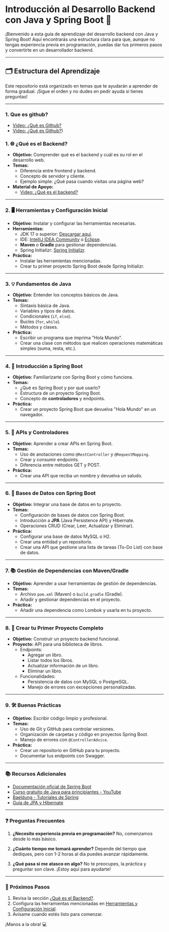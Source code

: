 # Introducción al Desarrollo Backend con Java y Spring Boot 🚀

¡Bienvenido a esta guía de aprendizaje del desarrollo backend con Java y Spring Boot! Aquí encontrarás una estructura clara para que, aunque no tengas experiencia previa en programación, puedas dar tus primeros pasos y convertirte en un desarrollador backend.

---

## 🗂 Estructura del Aprendizaje

Este repositorio está organizado en temas que te ayudarán a aprender de forma gradual. ¡Sigue el orden y no dudes en pedir ayuda si tienes preguntas!

---

### 1. Que es github?
  - [Video: ¿Qué es Github?]([https://www.youtube.com/watch?v=IFcWZgJzBt0&ab_channel=ComputerHoy.com])
  - [Video: ¿Qué es Github?]([https://www.youtube.com/watch?v=DinilgacaWs&ab_channel=Platzi))


### 1. 🌐 ¿Qué es el Backend?
- **Objetivo:** Comprender qué es el backend y cuál es su rol en el desarrollo web.
- **Temas:**
  - Diferencia entre frontend y backend.
  - Concepto de servidor y cliente.
  - Ejemplo simple: ¿Qué pasa cuando visitas una página web?
- **Material de Apoyo:**
  - [Video: ¿Qué es el backend?](https://www.youtube.com/watch?v=Wn_Kb3MR_cU)
  
---

### 2. 🖥 Herramientas y Configuración Inicial
- **Objetivo:** Instalar y configurar las herramientas necesarias.
- **Herramientas:**
  - JDK 17 o superior: [Descargar aquí](https://www.oracle.com/java/technologies/javase-downloads.html).
  - IDE: [IntelliJ IDEA Community](https://www.jetbrains.com/idea/) o [Eclipse](https://www.eclipse.org/downloads/).
  - **Maven** o **Gradle** para gestionar dependencias.
  - Spring Initializr: [Spring Initializr](https://start.spring.io/).
- **Práctica:**
  - Instalar las herramientas mencionadas.
  - Crear tu primer proyecto Spring Boot desde Spring Initializr.

---

### 3. 💡 Fundamentos de Java
- **Objetivo:** Entender los conceptos básicos de Java.
- **Temas:**
  - Sintaxis básica de Java.
  - Variables y tipos de datos.
  - Condicionales (`if`, `else`).
  - Bucles (`for`, `while`).
  - Métodos y clases.
- **Práctica:**
  - Escribir un programa que imprima "Hola Mundo".
  - Crear una clase con métodos que realicen operaciones matemáticas simples (suma, resta, etc.).

---

### 4. 🔧 Introducción a Spring Boot
- **Objetivo:** Familiarizarte con Spring Boot y cómo funciona.
- **Temas:**
  - ¿Qué es Spring Boot y por qué usarlo?
  - Estructura de un proyecto Spring Boot.
  - Concepto de **controladores** y endpoints.
- **Práctica:**
  - Crear un proyecto Spring Boot que devuelva "Hola Mundo" en un navegador.

---

### 5. 🔗 APIs y Controladores
- **Objetivo:** Aprender a crear APIs en Spring Boot.
- **Temas:**
  - Uso de anotaciones como `@RestController` y `@RequestMapping`.
  - Crear y consumir endpoints.
  - Diferencia entre métodos GET y POST.
- **Práctica:**
  - Crear una API que reciba un nombre y devuelva un saludo.

---

### 6. 💾 Bases de Datos con Spring Boot
- **Objetivo:** Integrar una base de datos en tu proyecto.
- **Temas:**
  - Configuración de bases de datos con Spring Boot.
  - Introducción a **JPA** (Java Persistence API) y Hibernate.
  - Operaciones CRUD (Crear, Leer, Actualizar y Eliminar).
- **Práctica:**
  - Configurar una base de datos MySQL o H2.
  - Crear una entidad y un repositorio.
  - Crear una API que gestione una lista de tareas (To-Do List) con base de datos.

---

### 7. 📚 Gestión de Dependencias con Maven/Gradle
- **Objetivo:** Aprender a usar herramientas de gestión de dependencias.
- **Temas:**
  - Archivo `pom.xml` (Maven) o `build.gradle` (Gradle).
  - Añadir y gestionar dependencias en el proyecto.
- **Práctica:**
  - Añadir una dependencia como Lombok y usarla en tu proyecto.

---

### 8. 🚀 Crear tu Primer Proyecto Completo
- **Objetivo:** Construir un proyecto backend funcional.
- **Proyecto:** API para una biblioteca de libros.
  - Endpoints:
    - Agregar un libro.
    - Listar todos los libros.
    - Actualizar información de un libro.
    - Eliminar un libro.
  - Funcionalidades:
    - Persistencia de datos con MySQL o PostgreSQL.
    - Manejo de errores con excepciones personalizadas.

---

### 9. 🛠 Buenas Prácticas
- **Objetivo:** Escribir código limpio y profesional.
- **Temas:**
  - Uso de Git y GitHub para controlar versiones.
  - Organización de carpetas y código en proyectos Spring Boot.
  - Manejo de errores con `@ControllerAdvice`.
- **Práctica:**
  - Crear un repositorio en GitHub para tu proyecto.
  - Documentar tus endpoints con Swagger.

---

### 📚 Recursos Adicionales
- [Documentación oficial de Spring Boot](https://spring.io/projects/spring-boot)
- [Curso gratuito de Java para principiantes - YouTube](https://www.youtube.com/watch?v=6OJjEAr2G7g)
- [Baeldung - Tutoriales de Spring](https://www.baeldung.com/)
- [Guía de JPA y Hibernate](https://hibernate.org/orm/documentation/)

---

### ❓ Preguntas Frecuentes
1. **¿Necesito experiencia previa en programación?**
   No, comenzamos desde lo más básico.

2. **¿Cuánto tiempo me tomará aprender?**
   Depende del tiempo que dediques, pero con 1-2 horas al día puedes avanzar rápidamente.

3. **¿Qué pasa si me atasco en algo?**
   No te preocupes, la práctica y preguntar son clave. ¡Estoy aquí para ayudarte!

---

### 🚩 Próximos Pasos
1. Revisa la sección [¿Qué es el Backend?](#1--qué-es-el-backend).
2. Configura las herramientas mencionadas en [Herramientas y Configuración Inicial](#2--herramientas-y-configuración-inicial).
3. Avísame cuando estés listo para comenzar.

¡Manos a la obra! 💻
